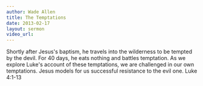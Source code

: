 ```yaml
--- 
author: Wade Allen 
title: The Temptations 
date: 2013-02-17 
layout: sermon
video_url: 
---
```


Shortly after Jesus's baptism, he travels into the wilderness to be tempted by the devil. For 40 days, he eats nothing and battles temptation. As we explore Luke's account of these temptations, we are challenged in our own temptations. Jesus models for us successful resistance to the evil one. Luke 4:1-13